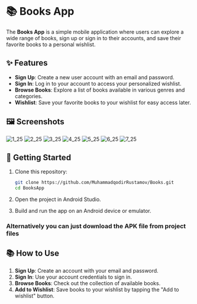 # 📚 Books App

The **Books App** is a simple mobile application where users can explore a wide range of books, sign up or sign in to their accounts, and save their favorite books to a personal wishlist.

## ✨ Features

- **Sign Up**: Create a new user account with an email and password.
- **Sign In**: Log in to your account to access your personalized wishlist.
- **Browse Books**: Explore a list of books available in various genres and categories.
- **Wishlist**: Save your favorite books to your wishlist for easy access later.
  
## 🖼️ Screenshots

![1_25](https://github.com/user-attachments/assets/5831b549-a665-48ca-92e4-d6a351bd7106)
![2_25](https://github.com/user-attachments/assets/ebc3d6fb-3df7-4f43-bc30-e1fbbe48874d)
![3_25](https://github.com/user-attachments/assets/440f86da-7e64-4b65-8950-a5edf619c4db)
![4_25](https://github.com/user-attachments/assets/350f7f29-f43d-47ee-acb4-66e62aae4751)
![5_25](https://github.com/user-attachments/assets/55b769e7-f8b3-4b6a-a117-3fcdd3171e1c)
![6_25](https://github.com/user-attachments/assets/67ccbdce-dedd-4538-b5d3-f0f0707f810b)
![7_25](https://github.com/user-attachments/assets/e6250d90-ae01-442c-8e83-81c2ebf939bb)


## 🚀 Getting Started

1. Clone this repository:
    ```bash
    git clone https://github.com/MuhammadqodirRustamov/Books.git
    cd BooksApp
    ```

2. Open the project in Android Studio.

3. Build and run the app on an Android device or emulator.

### Alternatively you can just download the APK file from project files

## 📚 How to Use

1. **Sign Up**: Create an account with your email and password.
2. **Sign In**: Use your account credentials to sign in.
3. **Browse Books**: Check out the collection of available books.
4. **Add to Wishlist**: Save books to your wishlist by tapping the "Add to wishlist" button.
